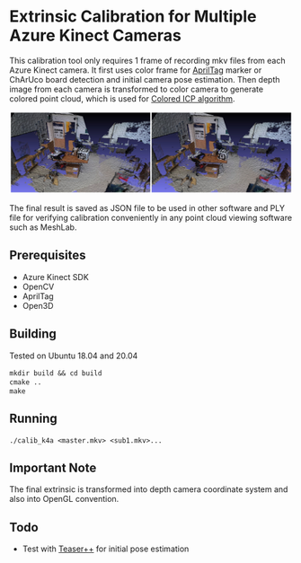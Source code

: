 # Extrinsic Calibration for Multiple Azure Kinect Cameras

This calibration tool only requires 1 frame of recording mkv files from each Azure Kinect camera. It first uses color frame for [AprilTag](https://github.com/AprilRobotics/apriltag) marker or ChArUco board detection and initial camera pose estimation. Then depth image from each camera is transformed to color camera to generate colored point cloud, which is used for [Colored ICP algorithm](https://openaccess.thecvf.com/content_ICCV_2017/papers/Park_Colored_Point_Cloud_ICCV_2017_paper.pdf). 

![Calibration](/img/image.jpg?raw=true "Left: Marker detection without ICP. Right: After ICP.")


The final result is saved as JSON file to be used in other software and PLY file for verifying calibration conveniently in any point cloud viewing software such as MeshLab.

## Prerequisites

* Azure Kinect SDK
* OpenCV
* AprilTag
* Open3D

## Building
Tested on Ubuntu 18.04 and 20.04
```
mkdir build && cd build
cmake ..
make
```

## Running
```
./calib_k4a <master.mkv> <sub1.mkv>...
```

## Important Note
The final extrinsic is transformed into depth camera coordinate system and also into OpenGL convention.

## Todo
* Test with [Teaser++](https://github.com/MIT-SPARK/TEASER-plusplus) for initial pose estimation
